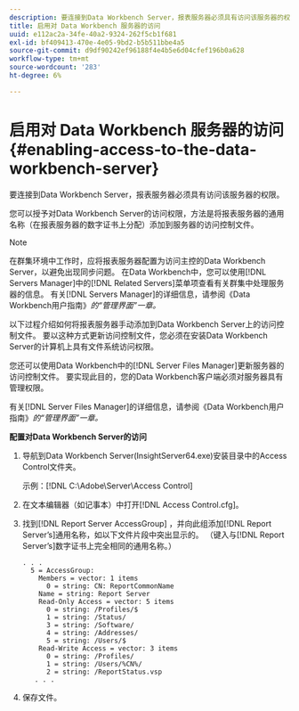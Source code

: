 ```yaml
---
description: 要连接到Data Workbench Server，报表服务器必须具有访问该服务器的权限。
title: 启用对 Data Workbench 服务器的访问
uuid: e112ac2a-34fe-40a2-9324-262f5cb1f681
exl-id: bf409413-470e-4e05-9bd2-b5b511bbe4a5
source-git-commit: d9df90242ef96188f4e4b5e6d04cfef196b0a628
workflow-type: tm+mt
source-wordcount: '283'
ht-degree: 6%

---
```


# 启用对 Data Workbench 服务器的访问{#enabling-access-to-the-data-workbench-server}

要连接到Data Workbench Server，报表服务器必须具有访问该服务器的权限。

您可以授予对Data Workbench Server的访问权限，方法是将报表服务器的通用名称（在报表服务器的数字证书上分配）添加到服务器的访问控制文件。

>[!NOTE]
>
>在群集环境中工作时，应将报表服务器配置为访问主控的Data Workbench Server，以避免出现同步问题。 在Data Workbench中，您可以使用[!DNL Servers Manager]中的[!DNL Related Servers]菜单项查看有关群集中处理服务器的信息。 有关[!DNL Servers Manager]的详细信息，请参阅《Data Workbench用户指南》*的“管理界面”一章。*

以下过程介绍如何将报表服务器手动添加到Data Workbench Server上的访问控制文件。 要以这种方式更新访问控制文件，您必须在安装Data Workbench Server的计算机上具有文件系统访问权限。

您还可以使用Data Workbench中的[!DNL Server Files Manager]更新服务器的访问控制文件。 要实现此目的，您的Data Workbench客户端必须对服务器具有管理权限。

有关[!DNL Server Files Manager]的详细信息，请参阅《Data Workbench用户指南》*的“管理界面”一章。*

**配置对Data Workbench Server的访问**

1. 导航到Data Workbench Server(InsightServer64.exe)安装目录中的Access Control文件夹。

   示例：[!DNL C:\Adobe\Server\Access Control]

1. 在文本编辑器（如记事本）中打开[!DNL Access Control.cfg]。
1. 找到[!DNL Report Server AccessGroup] ，并向此组添加[!DNL Report Server’s]通用名称，如以下文件片段中突出显示的。 （键入与[!DNL Report Server’s]数字证书上完全相同的通用名称。）

   ```
   . . .
     5 = AccessGroup: 
       Members = vector: 1 items
         0 = string: CN: ReportCommonName
       Name = string: Report Server
       Read-Only Access = vector: 5 items
         0 = string: /Profiles/$
         1 = string: /Status/
         3 = string: /Software/
         4 = string: /Addresses/
         5 = string: /Users/$
       Read-Write Access = vector: 3 items
         0 = string: /Profiles/
         1 = string: /Users/%CN%/
         2 = string: /ReportStatus.vsp
      . . .
   ```

1. 保存文件。
